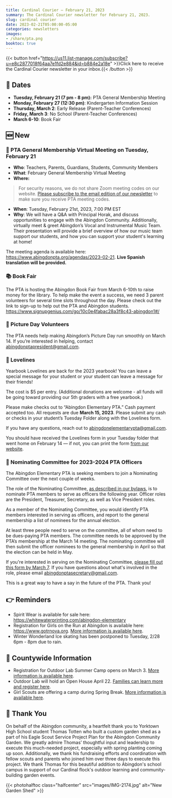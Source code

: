 ```yaml
---
title: Cardinal Courier — February 21, 2023
summary: The Cardinal Courier newsletter for February 21, 2023.
slug: cardinal courier
date: 2023-02-21T05:00:00-05:00
categories: newsletters
images: 
- /share/pta.png
booktoc: true
---
```


{{< button href="https://us11.list-manage.com/subscribe?u=e8c2877018f64aa7e1fd2e884&id=b884e2a18e" >}}Click here to receive the Cardinal Courier newsletter in your inbox.{{< /button >}}

## 📅 Dates

- **Tuesday, February 21 (7 pm - 8 pm):** PTA General Membership Meeting
- **Monday, February 27 (12:30 pm)**: Kindergarten Information Session
- **Thursday, March 2**: Early Release (Parent-Teacher Conferences)
- **Friday, March 3**: No School (Parent-Teacher Conferences)
- **March 6-10**: Book Fair

## 🆕 New

### 👋 PTA General Membership Virtual Meeting on Tuesday, February 21

- **Who**: Teachers, Parents, Guardians, Students, Community Members
- **What**: February General Membership Virtual Meeting  
- **Where:** 
> For security reasons, we do not share Zoom meeting codes on our website. [Please subscribe to the email edition of our newsletter](https://us11.list-manage.com/subscribe?u=e8c2877018f64aa7e1fd2e884&id=b884e2a18e) to make sure you receive PTA meeting codes. 
- **When**: Tuesday, February 21st, 2023, 7:00 PM EST
- **Why**: We will have a Q&A with Principal Horak, and discuss opportunities to engage with the Abingdon Community. Additionally, virtually meet & greet Abingdon’s Vocal and Instrumental Music Team. Their presentation will provide a brief overview of how our music team support our students, and how you can support your student's learning at home!

The meeting agenda is available here: https://www.abingdonpta.org/agendas/2023-02-21. **Live Spanish translation will be provided.**

### 📚 Book Fair

The PTA is hosting the Abingdon Book Fair from March 6-10th to raise money for the library. To help make the event a success, we need 3 parent volunteers for several time slots throughout the day. Please check out the link to sign-up to help out the PTA and Abingdon students. https://www.signupgenius.com/go/10c0e4fabac28a3f8c43-abingdon1#/

### 📸 Picture Day Volunteers

The PTA needs help making Abingdon’s Picture Day run smoothly on March 14. If you’re interested in helping, contact abingdonptapresident@gmail.com.

### 💌 Lovelines

Yearbook Lovelines are back for the 2023 yearbook! You can leave a special message for your student or your student can leave a message for their friends!

The cost is $5 per entry. (Additional donations are welcome - all funds will be going toward providing our 5th graders with a free yearbook.)

Please make checks out to “Abingdon Elementary PTA.” Cash payment accepted too. All requests are due **March 15, 2023**. Please submit any cash or checks in your student’s Tuesday Folder along with the Lovelines form.

If you have any questions, reach out to abingdonelementarypta@gmail.com.

You should have received the Lovelines form in your Tuesday folder that went home on February 14 — if not, you can print the form [from our website](/2023/02/14/lovelines/).

### 🙋 Nominating Committee for 2023-2024 PTA Officers

The Abingdon Elementary PTA is seeking members to join a Nominating Committee over the next couple of weeks.

The role of the Nominating Committee, [as described in our bylaws](/bylaws/#article-5-officers-and-their-election), is to nominate PTA members to serve as officers the following year. Officer roles are the President, Treasurer, Secretary, as well as Vice President roles.

As a member of the Nominating Committee, you would identify PTA members interested in serving as officers, and report to the general membership a list of nominees for the annual election.

At least three people need to serve on the committee, all of whom need to be dues-paying PTA members. The committee needs to be approved by the PTA’s membership at the March 14 meeting. The nominating committee will then submit the officer nominees to the general membership in April so that the election can be held in May.

If you're interested in serving on the Nominating Committee, [please fill out this form by March 7](https://docs.google.com/forms/d/e/1FAIpQLSf9PdHN9R_Wcu1n7hXxdEDl2KCrcZEY4uc6BzfDw_V_j3HMzQ/viewform?usp=sf_link). If you have questions about what's involved in the role, please email abingdonptasecretary@gmail.com.

This is a great way to have a say in the future of the PTA. Thank you!

## 👉 Reminders

- Spirit Wear is available for sale here: https://whitewaterprinting.com/abingdon-elementary
- Registration for Girls on the Run at Abingdon is available here: https://www.gotrnova.org. [More information is available here](/2023/02/06/girls-on-the-run/).
- Winter Wonderland Ice skating has been postponed to Tuesday, 2/28 6pm - 8pm due to rain.

## 🏢 Countywide Information

- Registration for Outdoor Lab Summer Camp opens on March 3. [More information is available here](https://outdoorlab.org/2023/02/summer-camp-2023-registration-opens-mar-3/).
- Outdoor Lab will hold an Open House April 22. [Families can learn more and register here](https://outdoorlab.org/2023/02/open-house-sat-april-22-earth-day/).
- Girl Scouts are offering a camp during Spring Break. [More information is available here](/2023/02/14/girl-scout-camp/).

## 🙏 Thank You

On behalf of the Abingdon community, a heartfelt thank you to Yorktown High School student Thomas Totten who built a custom garden shed as a part of his Eagle Scout Service Project Plan for the Abingdon Community Garden. We greatly admire Thomas’ thoughtful input and leadership to execute this much-needed project, especially with spring planting coming up soon. Additionally, we thank his fundraising efforts and coordination with fellow scouts and parents who joined him over three days to execute this project. We thank Thomas for this beautiful addition to Abingdon's school campus in support of our Cardinal flock's outdoor learning and community-building garden events.

{{< photohalftoc class="halfcenter" src="images/IMG-2174.jpg" alt="New Garden Shed" >}}